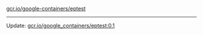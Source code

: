[gcr.io/google-containers/eptest](https://hub.docker.com/r/cruse/eptest/tags/) 

----
Update: [gcr.io/google_containers/eptest:0.1](https://hub.docker.com/r/cruse/eptest/tags/)

